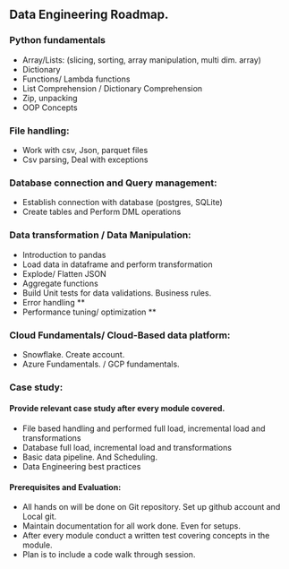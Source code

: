 

## Data Engineering Roadmap. 
### Python fundamentals
-	Array/Lists: (slicing, sorting, array manipulation, multi dim. array)
-	Dictionary 
-	Functions/ Lambda functions
-	List Comprehension / Dictionary Comprehension
-	Zip, unpacking 
-	OOP Concepts
### File handling:
-	Work with csv, Json, parquet files
-	Csv parsing, Deal with exceptions
### Database connection and Query management:
-	Establish connection with database (postgres, SQLite)
-	Create tables and Perform DML operations
### Data transformation / Data Manipulation:
-	Introduction to pandas
-	Load data in dataframe and perform transformation
-	Explode/ Flatten JSON
-	Aggregate functions
-	Build Unit tests for data validations. Business rules.
-	Error handling **
-	Performance tuning/ optimization  **
### Cloud Fundamentals/ Cloud-Based data platform:
-	Snowflake. Create account. 
-	Azure Fundamentals. / GCP fundamentals.
### Case study:
#### Provide relevant case study after every module covered.
-	File based handling and performed full load, incremental load and transformations
-	Database full load, incremental load and transformations
-	Basic data pipeline. And Scheduling. 
-	Data Engineering best practices
#### Prerequisites and Evaluation:
-	All hands on will be done on Git repository. Set up github account and Local git. 
-	Maintain documentation for all work done. Even for setups.
-	After every module conduct a written test covering concepts in the module.  
-	Plan is to include a code walk through session.
